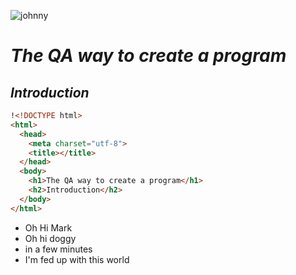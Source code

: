 ![johnny](http://www.telegraph.co.uk/content/dam/films/2017/07/20/The-Room-Movie-Poster_trans_NvBQzQNjv4BqNUHzxaamNmHDqK-YksWRz2o-yMLyYquKCawpyDOW254.jpg?imwidth=450)

# **_The QA way to create a program_**
## _Introduction_

``` html
!<!DOCTYPE html>
<html>
  <head>
    <meta charset="utf-8">
    <title></title>
  </head>
  <body>
    <h1>The QA way to create a program</h1>
    <h2>Introduction</h2>
  </body>
</html>
```

- Oh Hi Mark
- Oh hi doggy
- in a few minutes
- I'm fed up with this world
